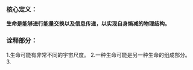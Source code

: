 ### 核心定义：
**生命是能够进行能量交换以及信息传递，以实现自身熵减的物理结构。**
### 诠释部分：
1.生命可能有非常不同的宇宙尺度。 
2.一种生命可能是另一种生命的组成部分。  
3.
